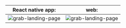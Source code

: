 





React native app:          |  web:
:-------------------------:|:-------------------------:
![grab-landing-page](https://im3.ezgif.com/tmp/ezgif-3-42838d7f35.gif)  |  ![grab-landing-page](https://media.giphy.com/media/1oFplbktCCnd4kHjQs/giphy.gif)
